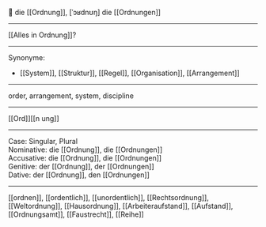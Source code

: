 🔴 die [[Ordnung]], [ˈɔʁdnʊŋ]
die [[Ordnungen]]

---
[[Alles in Ordnung]]?

---
Synonyme:
- [[System]], [[Struktur]], [[Regel]], [[Organisation]], [[Arrangement]]

---
order, arrangement, system, discipline

---
[[Ord]][[n ung]]

---
Case: Singular, Plural  
Nominative: die [[Ordnung]], die [[Ordnungen]]  
Accusative: die [[Ordnung]], die [[Ordnungen]]  
Genitive: der [[Ordnung]], der [[Ordnungen]]  
Dative: der [[Ordnung]], den [[Ordnungen]]  

---
[[ordnen]], [[ordentlich]], [[unordentlich]], [[Rechtsordnung]], [[Weltordnung]], [[Hausordnung]], [[Arbeiteraufstand]], [[Aufstand]], [[Ordnungsamt]], [[Faustrecht]], [[Reihe]]